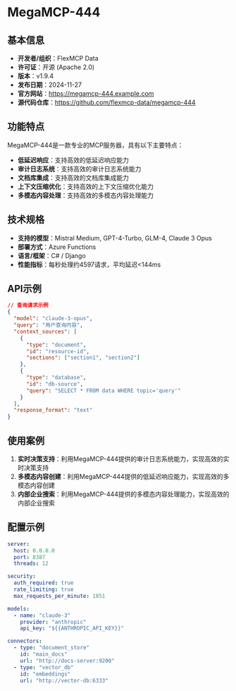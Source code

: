 # MegaMCP-444

## 基本信息

- **开发者/组织**：FlexMCP Data
- **许可证**：开源 (Apache 2.0)
- **版本**：v1.9.4
- **发布日期**：2024-11-27
- **官方网站**：https://megamcp-444.example.com
- **源代码仓库**：https://github.com/flexmcp-data/megamcp-444

## 功能特点

MegaMCP-444是一款专业的MCP服务器，具有以下主要特点：

- **低延迟响应**：支持高效的低延迟响应能力
- **审计日志系统**：支持高效的审计日志系统能力
- **文档库集成**：支持高效的文档库集成能力
- **上下文压缩优化**：支持高效的上下文压缩优化能力
- **多模态内容处理**：支持高效的多模态内容处理能力


## 技术规格

- **支持的模型**：Mistral Medium, GPT-4-Turbo, GLM-4, Claude 3 Opus
- **部署方式**：Azure Functions
- **语言/框架**：C# / Django
- **性能指标**：每秒处理约4597请求，平均延迟<144ms

## API示例

```json
// 查询请求示例
{
  "model": "claude-3-opus",
  "query": "用户查询内容",
  "context_sources": [
    {
      "type": "document",
      "id": "resource-id",
      "sections": ["section1", "section2"]
    },
    {
      "type": "database",
      "id": "db-source",
      "query": "SELECT * FROM data WHERE topic='query'"
    }
  ],
  "response_format": "text"
}
```

## 使用案例

1. **实时决策支持**：利用MegaMCP-444提供的审计日志系统能力，实现高效的实时决策支持
2. **多模态内容创建**：利用MegaMCP-444提供的低延迟响应能力，实现高效的多模态内容创建
3. **内部企业搜索**：利用MegaMCP-444提供的多模态内容处理能力，实现高效的内部企业搜索


## 配置示例

```yaml
server:
  host: 0.0.0.0
  port: 8387
  threads: 12

security:
  auth_required: true
  rate_limiting: true
  max_requests_per_minute: 1851

models:
  - name: "claude-3"
    provider: "anthropic"
    api_key: "${{ANTHROPIC_API_KEY}}"

connectors:
  - type: "document_store"
    id: "main_docs"
    url: "http://docs-server:9200"
  - type: "vector_db"
    id: "embeddings"
    url: "http://vector-db:6333"
```